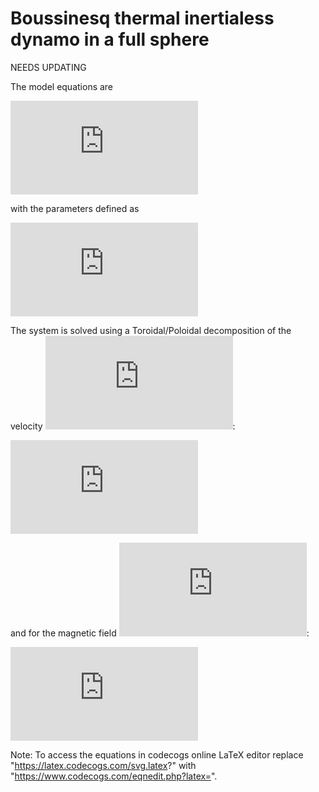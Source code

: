 # Boussinesq thermal inertialess dynamo in a full sphere

NEEDS UPDATING

The model equations are

![Model equations](https://latex.codecogs.com/gif.latex?%5Cinline%20%5Cbegin%7Balign*%7D%20%5Cleft%28%5Cpartial_t%20-%20Pm%20%5Cboldsymbol%7B%5CDelta%7D%5Cright%29%5Cmathbf%7Bu%7D%20%26%20%3D%20%5Cmathbf%7Bu%7D%20%5Ctimes%20%5Cleft%28%20%5Cboldsymbol%7B%5Cnabla%7D%20%5Ctimes%20%5Cmathbf%7Bu%7D%5Cright%29%20&plus;%20%5Cfrac%7BPm%5E2%20Ra%7D%7BE%20Pr%7D%20%5CTheta%20%5Cmathbf%7Br%7D%20-%5Cfrac%7BPm%7D%7BE%7D%5Chat%7B%5Cmathbf%7Bz%7D%7D%5Ctimes%5Cmathbf%7Bu%7D%20&plus;%20%5Cfrac%7BPm%7D%7BE%7D%5Cleft%28%5Cboldsymbol%7B%5Cnabla%7D%5Ctimes%5Cmathbf%7BB%7D%5Cright%29%5Ctimes%20%5Cmathbf%7BB%7D%20-%20%5Cnabla%5CPi%20%5C%5C%5B0.6cm%5D%20%5Cleft%28%5Cpartial_t%20-%20%5Cboldsymbol%7B%5CDelta%7D%5Cright%29%5Cmathbf%7BB%7D%20%26%20%3D%20%5Cboldsymbol%7B%5Cnabla%7D%20%5Ctimes%20%5Cleft%28%5Cmathbf%7Bu%7D%20%5Ctimes%20%5Cmathbf%7BB%7D%5Cright%29%5C%5C%5B0.6cm%5D%20%5Cleft%28%5Cpartial_t%20-%20%5Cfrac%7BPm%7D%7BPr%7D%5CDelta%5Cright%29%5CTheta%20%26%20%3D%20S%20-%20%5Cmathbf%7Bu%7D%5Ccdot%5Cnabla%5CTheta%5C%5C%5B0.6cm%5D%20%5Cboldsymbol%7B%5Cnabla%7D%5Ccdot%5Cmathbf%7Bu%7D%20%26%20%3D%200%5C%5C%5B0.6cm%5D%20%5Cboldsymbol%7B%5Cnabla%7D%5Ccdot%5Cmathbf%7BB%7D%20%26%20%3D%200%20%5Cend%7Balign*%7D)

with the parameters defined as

![Nondimensional parameters](https://latex.codecogs.com/gif.latex?%5Cinline%20%5Cbegin%7Balign*%7D%20Pr%20%26%20%3D%20%5Cfrac%7B%5Cnu%7D%7B%5Ckappa%7D%5C%5C%20Pm%20%26%20%3D%20%5Cfrac%7B%5Cnu%7D%7B%5Ceta%7D%5C%5C%20Ra%20%26%20%3D%20%5Cfrac%7Bg%20%5Calpha%20%5Cbeta%20r_o%5E4%7D%7B2%5COmega%5Ckappa%7D%5C%5C%20E%20%26%20%3D%20%5Cfrac%7B%5Cnu%7D%7B2%5COmega%20r_0%5E2%7D%20%5Cend%7Balign*%7D)

The system is solved using a Toroidal/Poloidal decomposition of the velocity ![u](https://latex.codecogs.com/svg.latex?%5Cinline%20%5Cmathbf%7Bu%7D):

![Toroidal/Poloidal decomposition](https://latex.codecogs.com/svg.latex?%5Cinline%20%5Cmathbf%7Bu%7D%3D%5Cmathbf%7B%5Cnabla%7D%5Ctimes%20T%20%5Cmathbf%7Br%7D%20&plus;%20%5Cmathbf%7B%5Cnabla%7D%5Ctimes%5Cmathbf%7B%5Cnabla%7D%5Ctimes%20P%20%5Cmathbf%7Br%7D)

and for the magnetic field ![B](https://latex.codecogs.com/svg.latex?%5Cinline%20%5Cmathbf%7BB%7D):

![Toroidal/Poloidal decomposition](https://latex.codecogs.com/gif.latex?%5Cinline%20%5Cmathbf%7BB%7D%3D%5Cmathbf%7B%5Cnabla%7D%5Ctimes%20%5Cmathcal%7BT%7D%20%5Cmathbf%7Br%7D%20&plus;%20%5Cmathbf%7B%5Cnabla%7D%5Ctimes%5Cmathbf%7B%5Cnabla%7D%5Ctimes%20%5Cmathcal%7BP%7D%20%5Cmathbf%7Br%7D)

Note: To access the equations in codecogs online LaTeX editor replace "https://latex.codecogs.com/svg.latex?" with "https://www.codecogs.com/eqnedit.php?latex=".
